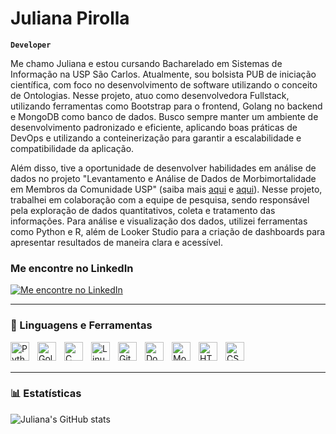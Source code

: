 # Juliana Pirolla 

**`Developer`**

Me chamo Juliana e estou cursando Bacharelado em Sistemas de Informação na USP São Carlos. Atualmente, sou bolsista PUB de iniciação científica, com foco no desenvolvimento de software utilizando o conceito de Ontologias. Nesse projeto, atuo como desenvolvedora Fullstack, utilizando ferramentas como Bootstrap para o frontend, Golang no backend e MongoDB como banco de dados. Busco sempre manter um ambiente de desenvolvimento padronizado e eficiente, aplicando boas práticas de DevOps e utilizando a conteinerização para garantir a escalabilidade e compatibilidade da aplicação.

Além disso, tive a oportunidade de desenvolver habilidades em análise de dados no projeto "Levantamento e Análise de Dados de Morbimortalidade em Membros da Comunidade USP" (saiba mais [aqui](https://www.linkedin.com/posts/juliana-pirolla_nessa-%C3%BAltima-semana-tive-a-oportunidade-de-activity-7251036532520738816-ka08?utm_source=share&utm_medium=member_desktop&rcm=ACoAADnqAP0BtVg850mqgizPmKojdaffveSU6Do) e [aqui](https://prip.usp.br/questionario-prip/)). Nesse projeto, trabalhei em colaboração com a equipe de pesquisa, sendo responsável pela exploração de dados quantitativos, coleta e tratamento das informações. Para análise e visualização dos dados, utilizei ferramentas como Python e R, além de Looker Studio para a criação de dashboards para apresentar resultados de maneira clara e acessível.


### Me encontre no LinkedIn

[![Me encontre no LinkedIn](https://img.shields.io/badge/LinkedIn-blue?style=social&logo=linkedin)](https://www.linkedin.com/in/juliana-pirolla/)

---

### 🧰 Linguagens e Ferramentas

<img align="left" alt="Python" width="30px" style="padding-right:10px;" src="https://cdn.jsdelivr.net/gh/devicons/devicon/icons/python/python-plain.svg" />
<img align="left" alt="Golang" width="30px" style="padding-right:10px;" src="https://cdn.jsdelivr.net/gh/devicons/devicon/icons/go/go-original.svg" />
<img align="left" alt="C" width="30px" style="padding-right:10px;" src="https://cdn.jsdelivr.net/gh/devicons/devicon/icons/c/c-original.svg" />
<img align="left" alt="Linux" width="30px" 
style="padding-right:10px;" src="https://cdn.jsdelivr.net/gh/devicons/devicon/icons/linux/linux-original.svg" />
<img align="left" alt="Git" width="30px" style="padding-right:10px;" src="https://cdn.jsdelivr.net/gh/devicons/devicon/icons/git/git-original.svg" />
<img align="left" alt="Docker" width="30px" style="padding-right:10px;" src="https://cdn.jsdelivr.net/gh/devicons/devicon/icons/docker/docker-original.svg" />
<img align="left" alt="MongoDB" width="30px" style="padding-right:10px;" src="https://cdn.jsdelivr.net/gh/devicons/devicon/icons/mongodb/mongodb-original.svg" />
<img align="left" alt="HTML" width="30px" style="padding-right:10px;" src="https://cdn.jsdelivr.net/gh/devicons/devicon/icons/html5/html5-plain.svg" />
<img align="left" alt="CSS" width="30px" style="padding-right:10px;" src="https://cdn.jsdelivr.net/gh/devicons/devicon/icons/css3/css3-plain.svg" />
<br />
<br >

---
### 📊 Estatísticas 





![Juliana's GitHub stats](https://github-readme-stats.vercel.app/api?username=jpirolla&show_icons=true&hide=rank&theme=tokyonight&include_all_commits=true&count_private=true)

